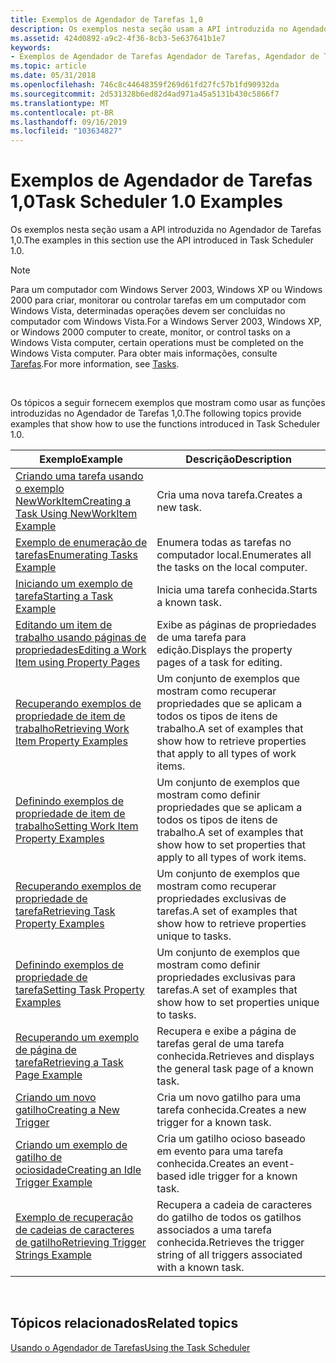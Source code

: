 ```yaml
---
title: Exemplos de Agendador de Tarefas 1,0
description: Os exemplos nesta seção usam a API introduzida no Agendador de Tarefas 1,0.
ms.assetid: 424d0892-a9c2-4f36-8cb3-5e637641b1e7
keywords:
- Exemplos de Agendador de Tarefas Agendador de Tarefas, Agendador de Tarefas exemplos de 1,0
ms.topic: article
ms.date: 05/31/2018
ms.openlocfilehash: 746c8c44648359f269d61fd27fc57b1fd90932da
ms.sourcegitcommit: 2d531328b6ed82d4ad971a45a5131b430c5866f7
ms.translationtype: MT
ms.contentlocale: pt-BR
ms.lasthandoff: 09/16/2019
ms.locfileid: "103634827"
---
```

# <a name="task-scheduler-10-examples"></a><span data-ttu-id="837e4-104">Exemplos de Agendador de Tarefas 1,0</span><span class="sxs-lookup"><span data-stu-id="837e4-104">Task Scheduler 1.0 Examples</span></span>

<span data-ttu-id="837e4-105">Os exemplos nesta seção usam a API introduzida no Agendador de Tarefas 1,0.</span><span class="sxs-lookup"><span data-stu-id="837e4-105">The examples in this section use the API introduced in Task Scheduler 1.0.</span></span>

> [!Note]  
> <span data-ttu-id="837e4-106">Para um computador com Windows Server 2003, Windows XP ou Windows 2000 para criar, monitorar ou controlar tarefas em um computador com Windows Vista, determinadas operações devem ser concluídas no computador com Windows Vista.</span><span class="sxs-lookup"><span data-stu-id="837e4-106">For a Windows Server 2003, Windows XP, or Windows 2000 computer to create, monitor, or control tasks on a Windows Vista computer, certain operations must be completed on the Windows Vista computer.</span></span> <span data-ttu-id="837e4-107">Para obter mais informações, consulte [Tarefas](tasks.md).</span><span class="sxs-lookup"><span data-stu-id="837e4-107">For more information, see [Tasks](tasks.md).</span></span>

 

<span data-ttu-id="837e4-108">Os tópicos a seguir fornecem exemplos que mostram como usar as funções introduzidas no Agendador de Tarefas 1,0.</span><span class="sxs-lookup"><span data-stu-id="837e4-108">The following topics provide examples that show how to use the functions introduced in Task Scheduler 1.0.</span></span>



| <span data-ttu-id="837e4-109">Exemplo</span><span class="sxs-lookup"><span data-stu-id="837e4-109">Example</span></span>                                                                                    | <span data-ttu-id="837e4-110">Descrição</span><span class="sxs-lookup"><span data-stu-id="837e4-110">Description</span></span>                                                                                   |
|--------------------------------------------------------------------------------------------|-----------------------------------------------------------------------------------------------|
| [<span data-ttu-id="837e4-111">Criando uma tarefa usando o exemplo NewWorkItem</span><span class="sxs-lookup"><span data-stu-id="837e4-111">Creating a Task Using NewWorkItem Example</span></span>](creating-a-task-using-newworkitem-example.md) | <span data-ttu-id="837e4-112">Cria uma nova tarefa.</span><span class="sxs-lookup"><span data-stu-id="837e4-112">Creates a new task.</span></span>                                                                           |
| [<span data-ttu-id="837e4-113">Exemplo de enumeração de tarefas</span><span class="sxs-lookup"><span data-stu-id="837e4-113">Enumerating Tasks Example</span></span>](enumerating-tasks-example.md)                                 | <span data-ttu-id="837e4-114">Enumera todas as tarefas no computador local.</span><span class="sxs-lookup"><span data-stu-id="837e4-114">Enumerates all the tasks on the local computer.</span></span>                                               |
| [<span data-ttu-id="837e4-115">Iniciando um exemplo de tarefa</span><span class="sxs-lookup"><span data-stu-id="837e4-115">Starting a Task Example</span></span>](starting-a-task-example.md)                                     | <span data-ttu-id="837e4-116">Inicia uma tarefa conhecida.</span><span class="sxs-lookup"><span data-stu-id="837e4-116">Starts a known task.</span></span>                                                                          |
| [<span data-ttu-id="837e4-117">Editando um item de trabalho usando páginas de propriedades</span><span class="sxs-lookup"><span data-stu-id="837e4-117">Editing a Work Item using Property Pages</span></span>](editing-a-work-item-using-property-pages.md)   | <span data-ttu-id="837e4-118">Exibe as páginas de propriedades de uma tarefa para edição.</span><span class="sxs-lookup"><span data-stu-id="837e4-118">Displays the property pages of a task for editing.</span></span>                                            |
| [<span data-ttu-id="837e4-119">Recuperando exemplos de propriedade de item de trabalho</span><span class="sxs-lookup"><span data-stu-id="837e4-119">Retrieving Work Item Property Examples</span></span>](retrieving-work-item-property-examples.md)       | <span data-ttu-id="837e4-120">Um conjunto de exemplos que mostram como recuperar propriedades que se aplicam a todos os tipos de itens de trabalho.</span><span class="sxs-lookup"><span data-stu-id="837e4-120">A set of examples that show how to retrieve properties that apply to all types of work items.</span></span> |
| [<span data-ttu-id="837e4-121">Definindo exemplos de propriedade de item de trabalho</span><span class="sxs-lookup"><span data-stu-id="837e4-121">Setting Work Item Property Examples</span></span>](setting-work-item-property-examples.md)             | <span data-ttu-id="837e4-122">Um conjunto de exemplos que mostram como definir propriedades que se aplicam a todos os tipos de itens de trabalho.</span><span class="sxs-lookup"><span data-stu-id="837e4-122">A set of examples that show how to set properties that apply to all types of work items.</span></span>      |
| [<span data-ttu-id="837e4-123">Recuperando exemplos de propriedade de tarefa</span><span class="sxs-lookup"><span data-stu-id="837e4-123">Retrieving Task Property Examples</span></span>](retrieving-task-property-examples.md)                 | <span data-ttu-id="837e4-124">Um conjunto de exemplos que mostram como recuperar propriedades exclusivas de tarefas.</span><span class="sxs-lookup"><span data-stu-id="837e4-124">A set of examples that show how to retrieve properties unique to tasks.</span></span>                       |
| [<span data-ttu-id="837e4-125">Definindo exemplos de propriedade de tarefa</span><span class="sxs-lookup"><span data-stu-id="837e4-125">Setting Task Property Examples</span></span>](setting-task-property-examples.md)                       | <span data-ttu-id="837e4-126">Um conjunto de exemplos que mostram como definir propriedades exclusivas para tarefas.</span><span class="sxs-lookup"><span data-stu-id="837e4-126">A set of examples that show how to set properties unique to tasks.</span></span>                            |
| [<span data-ttu-id="837e4-127">Recuperando um exemplo de página de tarefa</span><span class="sxs-lookup"><span data-stu-id="837e4-127">Retrieving a Task Page Example</span></span>](retrieving-a-task-page-example.md)                       | <span data-ttu-id="837e4-128">Recupera e exibe a página de tarefas geral de uma tarefa conhecida.</span><span class="sxs-lookup"><span data-stu-id="837e4-128">Retrieves and displays the general task page of a known task.</span></span>                                 |
| [<span data-ttu-id="837e4-129">Criando um novo gatilho</span><span class="sxs-lookup"><span data-stu-id="837e4-129">Creating a New Trigger</span></span>](creating-a-new-trigger.md)                                       | <span data-ttu-id="837e4-130">Cria um novo gatilho para uma tarefa conhecida.</span><span class="sxs-lookup"><span data-stu-id="837e4-130">Creates a new trigger for a known task.</span></span>                                                       |
| [<span data-ttu-id="837e4-131">Criando um exemplo de gatilho de ociosidade</span><span class="sxs-lookup"><span data-stu-id="837e4-131">Creating an Idle Trigger Example</span></span>](creating-an-idle-trigger-example.md)                   | <span data-ttu-id="837e4-132">Cria um gatilho ocioso baseado em evento para uma tarefa conhecida.</span><span class="sxs-lookup"><span data-stu-id="837e4-132">Creates an event-based idle trigger for a known task.</span></span>                                         |
| [<span data-ttu-id="837e4-133">Exemplo de recuperação de cadeias de caracteres de gatilho</span><span class="sxs-lookup"><span data-stu-id="837e4-133">Retrieving Trigger Strings Example</span></span>](retrieving-trigger-strings-example.md)               | <span data-ttu-id="837e4-134">Recupera a cadeia de caracteres do gatilho de todos os gatilhos associados a uma tarefa conhecida.</span><span class="sxs-lookup"><span data-stu-id="837e4-134">Retrieves the trigger string of all triggers associated with a known task.</span></span>                    |



 

## <a name="related-topics"></a><span data-ttu-id="837e4-135">Tópicos relacionados</span><span class="sxs-lookup"><span data-stu-id="837e4-135">Related topics</span></span>

<dl> <dt>

[<span data-ttu-id="837e4-136">Usando o Agendador de Tarefas</span><span class="sxs-lookup"><span data-stu-id="837e4-136">Using the Task Scheduler</span></span>](using-the-task-scheduler.md)
</dt> </dl>

 

 





